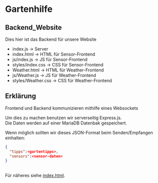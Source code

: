 # Gartenhilfe
## Backend_Website
Dies hier ist das Backend für unsere Website
- index.js &rarr; Server
- index.html &rarr; HTML für Sensor-Frontend
- js/index.js &rarr; JS für Sensor-Frontend
- styles/index.css &rarr; CSS für Sensor-Frontend
- Weather.html &rarr; HTML für Weather-Frontend
- js/Weather.js &rarr; JS für Weather-Frontend
- styles/Weather.css &rarr; CSS für Weather-Frontend

## Erklärung
Frontend und Backend kommunizieren mithilfe eines Websockets

Um dies zu machen benutzen wir serverseitig Express.js.<br>
Die Daten werden auf einer MariaDB Datenbak gespeichert.<br>

Wenn möglich sollten wir dieses JSON-Format beim Senden/Empfangen einhalten:
```json
{
  "tipps":<gartentipps>,
  "sensors":<sensor-daten>
}
```
<br>
Für näheres siehe <a href="https://github.com/Benni0501/Gartenhilfe/blob/backend_website/index.html">index.html</a>.
